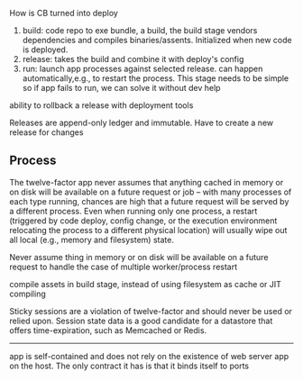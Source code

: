 How is CB turned into deploy
1. build: code repo to exe bundle, a build, the build stage vendors
dependencies and compiles binaries/assents. Initialized when new code is
deployed.
2. release: takes the build and combine it with deploy's config
3. run: launch app processes against selected release. can happen
automatically,e.g., to restart the process. This stage needs to be simple so
if app fails to run, we can solve it without dev help

ability to rollback a release with deployment tools

Releases are append-only ledger and immutable. Have to create a new release
for changes

Process
-----------
The twelve-factor app never assumes that anything cached in memory or on disk will be available on a future request or job – with many processes of each type running, chances are high that a future request will be served by a different process. Even when running only one process, a restart (triggered by code deploy, config change, or the execution environment relocating the process to a different physical location) will usually wipe out all local (e.g., memory and filesystem) state.

Never assume thing in memory or on disk will be available on a future request
to handle the case of multiple worker/process restart

compile assets in build stage, instead of using filesystem as cache or JIT
compiling


Sticky sessions are a violation of twelve-factor and should never be used or relied upon. Session state data is a good candidate for a datastore that offers time-expiration, such as Memcached or Redis.

---------------
app is self-contained and does not rely on the existence of web server app on the host. The only contract it has is that it binds itself to ports
